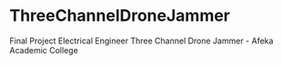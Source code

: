 # ThreeChannelDroneJammer
Final Project Electrical Engineer Three Channel Drone Jammer - Afeka Academic College

